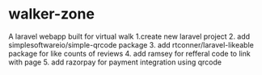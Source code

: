 # walker-zone
A laravel webapp built for virtual walk
1.create new laravel project
2. add simplesoftwareio/simple-qrcode package
3. add rtconner/laravel-likeable package for like counts of reviews
4. add ramsey for refferal code to link with page
5. add razorpay for payment integration using qrcode
